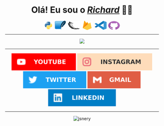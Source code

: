 <div>
  <h1 align="center"><b>Olá! Eu sou o <a href="https://beacons.ai/richardneri"><i>Richard</i></a> 👋😄</b></h1>
  <div style="display: inline_block" align="center">
<!--       <p align="center">Estudo <b>Ciência da Computação</b> na <a href="https://descomplica.com.br/faculdade/"><i>Faculdade Descomplica.</i></a> Sou um projeto de programador <a href="https://docs.python.org/3/"><b>Python</b></a>.</p> -->
      <a href="https://docs.python.org/3/"><img align="center" alt="Python" height="30" width="30" src="./scr/python.svg"></a>
      <a href="https://docs.python.org/pt-br/3/library/sqlite3.html"><img align="center" alt="sqlite" height="30" width="40" src="./scr/sqlite.svg"></a>
      <a href="https://flask.palletsprojects.com"><img align="center" alt="flask" height="30" width="40" src="./scr/flask.svg"></a>
      <a href="firebase.google.com/"><img align="center" alt="firebase" height="30" width="40" src="./scr/firebase.svg"></a>
      <a href="https://vscode.dev/"><img align="center" alt="Vscode" height="30" width="40" src="./scr/vscode.svg"></a>
      <a href="https://desktop.github.com/"><img align="center" alt="Github" height="30" width="40" src="./scr/github.svg"></a>
  </div>
  <hr size="1">
  <div align="center">
      <img height="180em" src="https://github-readme-stats.vercel.app/api?username=jsnery&show_icons=true&theme=github_dark&include_all_commits=false&count_private=true&border_radius=15&custom_title=Status%20do%20GitHub&hide_border=true&bg_color=30,000000,002c4a" />
      <img hidden height="180em" src="https://github-readme-stats.vercel.app/api/top-langs/?username=jsnery&langs_count=3&theme=github_dark&border_radius=15&custom_title=Top%20Linguagens&hide_border=true&bg_color=30,002c4a,000000" />
  </div>
  <hr size="1">
  <div align="center">
      <a href="https://www.youtube.com/channel/UCP3ya8T27U4nDKAsDh_Z7RQ" target="_blank"><img src="./scr/tube.svg" target="_blank"></a>
      <a href="https://instagram.com/richard_neri" target="_blank"><img src="./scr/gram.svg" target="_blank"></a>
      <a href="https://twitter.com/richard_nerii" target="_blank"><img src="./scr/twitter.svg" target="_blank"></a>
      <a href="mailto:richardmatq@gmail.com"><img src="./scr/gmail.svg" target="_blank"></a>
      <a href="https://www.linkedin.com/in/richardneri" target="_blank"><img src="./scr/linkedin.svg" target="_blank"></a>
  </div>
  <hr size="1">
  <div align="center">
      <img src="https://komarev.com/ghpvc/?username=jsney&label=Profile%20views&color=0e75b6&style=flat" alt="jsnery"/>
  </div>
</div>
